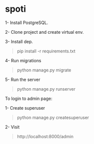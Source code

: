 # spoti

1- Install PostgreSQL.

2- Clone project and create virtual env.

3- Install dep. 
>pip install -r requirements.txt

4- Run migrations
> python manage.py migrate

5- Run the server 
> python manage.py runserver


To login to admin page:

1- Create superuser
> python manage.py createsuperuser

2- Visit
>http://localhost:8000/admin

